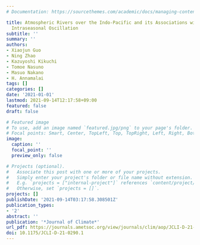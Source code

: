 ```yaml
---
# Documentation: https://sourcethemes.com/academic/docs/managing-content/

title: Atmospheric Rivers over the Indo-Pacific and its Associations with Boreal Summer
  Intraseasonal Oscillation
subtitle: ''
summary: ''
authors:
- Xiaojun Guo
- Ning Zhao
- Kazuyoshi Kikuchi
- Tomoe Nasuno
- Masuo Nakano
- H. Annamalai
tags: []
categories: []
date: '2021-01-01'
lastmod: 2021-09-14T12:17:58+09:00
featured: false
draft: false

# Featured image
# To use, add an image named `featured.jpg/png` to your page's folder.
# Focal points: Smart, Center, TopLeft, Top, TopRight, Left, Right, BottomLeft, Bottom, BottomRight.
image:
  caption: ''
  focal_point: ''
  preview_only: false

# Projects (optional).
#   Associate this post with one or more of your projects.
#   Simply enter your project's folder or file name without extension.
#   E.g. `projects = ["internal-project"]` references `content/project/deep-learning/index.md`.
#   Otherwise, set `projects = []`.
projects: []
publishDate: '2021-09-14T03:17:58.308501Z'
publication_types:
- '2'
abstract: ''
publication: '*Journal of Climate*'
url_pdf: https://journals.ametsoc.org/view/journals/clim/aop/JCLI-D-21-0290.1/JCLI-D-21-0290.1.xml
doi: 10.1175/JCLI-D-21-0290.1
---
```

